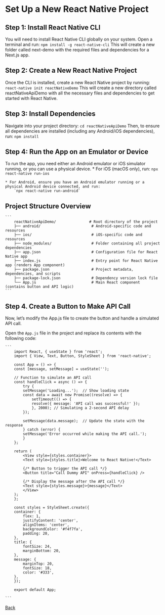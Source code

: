 # Set Up a New React Native Project

## Step 1: Install React Native CLI
You will need to install React Native CLI globally on your system. Open a terminal and run:
    `npm install -g react-native-cli`
This will create a new folder called next-demo with the required files and dependencies for a Next.js app.

## Step 2: Create a New React Native Project
Once the CLI is installed, create a new React Native project by running:
    `react-native init reactNativeDemo`
This will create a new directory called reactNativeApiDemo with all the necessary files and dependencies to get started with React Native.

## Step 3: Install Dependencies
Navigate into your project directory:
    `cd reactNativeApiDemo`
Then, to ensure all dependencies are installed (including any Android/iOS dependencies), run:
    `npm install`

## Step 4: Run the App on an Emulator or Device
To run the app, you need either an Android emulator or iOS simulator running, or you can use a physical device.
    * For iOS (macOS only), run: 
        `npx react-native run-ios`

    * For Android, ensure you have an Android emulator running or a physical Android device connected, and run:
        `npx react-native run-android`

## Project Structure Overview
    ```
        reactNativeApiDemo/               # Root directory of the project
        ├── android/                       # Android-specific code and resources
        ├── ios/                           # iOS-specific code and resources
        ├── node_modules/                  # Folder containing all project dependencies
        ├── app.json                       # Configuration file for React Native app
        ├── index.js                       # Entry point for React Native app (renders App component)
        ├── package.json                   # Project metadata, dependencies, and scripts
        ├── package-lock.json              # Dependency version lock file
        └── App.js                         # Main React component (contains button and API logic)
    ```

## Step 4. Create a Button to Make API Call
Now, let’s modify the App.js file to create the button and handle a simulated API call.

Open the `App.js` file in the project and replace its contents with the following code:

    ```
        import React, { useState } from 'react';
        import { View, Text, Button, StyleSheet } from 'react-native';

        const App = () => {
        const [message, setMessage] = useState('');

        // Function to simulate an API call
        const handleClick = async () => {
            try {
            setMessage('Loading...');  // Show loading state
            const data = await new Promise((resolve) => {
                setTimeout(() => {
                resolve({ message: 'API call was successful!' });
                }, 2000); // Simulating a 2-second API delay
            });

            setMessage(data.message);  // Update the state with the response
            } catch (error) {
            setMessage('Error occurred while making the API call.');
            }
        };

        return (
            <View style={styles.container}>
            <Text style={styles.title}>Welcome to React Native!</Text>

            {/* Button to trigger the API call */}
            <Button title="Call Dummy API" onPress={handleClick} />

            {/* Display the message after the API call */}
            <Text style={styles.message}>{message}</Text>
            </View>
        );
        };

        const styles = StyleSheet.create({
        container: {
            flex: 1,
            justifyContent: 'center',
            alignItems: 'center',
            backgroundColor: '#f4f7fa',
            padding: 20,
        },
        title: {
            fontSize: 24,
            marginBottom: 20,
        },
        message: {
            marginTop: 20,
            fontSize: 18,
            color: '#333',
        },
        });

        export default App;

    ```
 
[Back](../Readme.md)